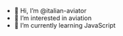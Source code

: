- 👋 Hi, I’m @italian-aviator
- 👀 I’m interested in aviation
- 🌱 I’m currently learning JavaScript


<!---
italian-aviator/italian-aviator is a ✨ special ✨ repository because its `README.md` (this file) appears on your GitHub profile.
You can click the Preview link to take a look at your changes.
--->

